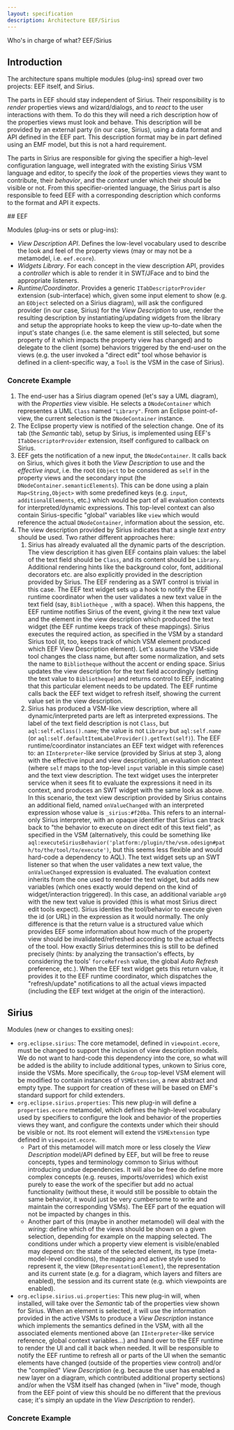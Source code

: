 ```yaml
---
layout: specification
description: Architecture EEF/Sirius
---
```


Who's in charge of what? EEF/Sirius

## Introduction

The architecture spans multiple modules (plug-ins) spread over two projects: EEF itself, and Sirius.

The parts in EEF should stay independent of Sirius. Their responsibility is to *render* properties views and wizard/dialogs, and to *react* to the user interactions with them. To do this they will need a rich description how of the properties views must look and behave. This description will be provided by an external party (in our case, Sirius), using a data format and API defined in the EEF part. This description format may be in part defined using an EMF model, but this is not a hard requirement.

The parts in Sirius are responsible for giving the specifier a high-level configuration language, well integrated with the existing Sirius VSM language and editor, to specify the *look* of the properties views they want to contribute, their *behavior*, and the *context* under which their should be visible or not. From this specifier-oriented language, the Sirius part is also responsible to feed EEF with a corresponding description which conforms to the format and API it expects.

## EEF

Modules (plug-ins or sets or plug-ins):

* *View Description API*. Defines the low-level vocabulary used to describe the look and feel of the property views (may or may not be a metamodel, i.e. `eef.ecore`).
* *Widgets Library*. For each concept in the view description API, provides a *controller* which is able to render it in SWT/JFace and to bind the appropriate listeners.
* *Runtime/Coordinator*. Provides a generic `ITabDescriptorProvider` extension (sub-interface) which, given some input element to show (e.g. an `EObject` selected on a Sirius diagram), will ask the configured provider (in our case, Sirius) for the *View Description* to use, render the resulting description by instantiating/updating widgets from the library and setup the appropriate hooks to keep the view up-to-date when the input's state changes (i.e. the same element is still selected, but some property of it which impacts the property view has changed) and to delegate to the client (some) behaviors triggered by the end-user on the views (e.g. the user invoked a "direct edit" tool whose behavior is defined in a client-specific way, a `Tool` is the VSM in the case of Sirius).

### Concrete Example

1. The end-user has a Sirius diagram opened (let's say a UML diagram), with the *Properties* view visible. He selects a `DNodeContainer`  which representes a UML `Class` named `"Library"`. From an Eclipse point-of-view, the current selection is the `DNodeContainer` instance.
2. The Eclipse property view is notified of the selection change. One of its tab (the _Semantic_ tab), setup by Sirius, is implemented using EEF's `ITabDescriptorProvider` extension, itself configured to callback on Sirius.
3. EEF gets the notification of a new input, the `DNodeContainer`. It calls back on Sirius, which gives it both the *View Description* to use and the *effective input*, i.e. the root `EObject` to be considered as `self` in the property views and the secondary input (the `DNodeContainer.semanticElements`). This can be done using a plain `Map<String,Object>` with some predefined keys (e.g. `input`, `additionalElements`, etc.) which would be part of all evaluation contexts for interpreted/dynamic expressions. This top-level context can also contain Sirius-specific "global" variables like `view` which would reference the actual `DNodeContainer`, information about the session, etc.
4. The view description provided by Sirius indicates that a single *text entry* should be used. Two rather different approaches here:
   1. Sirius has already evaluated all the dynamic parts of the description. The view description it has given EEF contains plain values: the label of the text field should be `Class`, and its content should be `Library`. Additional rendering hints like the background color, font, additional decorators etc. are also explicitly provided in the description provided by Sirius. The EEF rendering as a SWT control is trivial in this case. The EEF text widget sets up a hook to notify the EEF runtime coordinator when the user validates a new text value in the text field (say, `Bibliothèque `, with a space). When this happens, the EEF runtime notifies Sirius of the event, giving it the new text value and the element in the view description which produced the text widget (the EEF runtime keeps track of these mappings). Sirius executes the required action, as specified in the VSM by a standard Sirius tool (it, too, keeps track of which VSM element produced which EEF View Description element). Let's assume the VSM-side tool changes the class name, but after some normalization, and sets the name to `Bibliotheque` without the accent or ending space. Sirius updates the view description for the text field accordingly (setting the text value to `Bibliotheque`) and returns control to EEF, indicating that this particular element needs to be updated. The EEF runtime calls back the EEF text widget to refresh itself, showing the current value set in the view description.
   2. Sirius has produced a VSM-like view description, where all dynamic/interpreted parts are left as interpreted expressions. The label of the text field description is not `Class`, but `aql:self.eClass().name`; the value is not `Library` but `aql:self.name` (or `aql:self.defaultItemLabelProvider().getText(self)`). The EEF runtime/coordinator instanciates an EEF text widget with references to: an `IInterpreter`-like service (provided by Sirius at step 3, along with the effective input and view description), an evaluation context (where `self` maps to the top-level `input` variable in this simple case) and the text view description. The text widget uses the interpreter service when it sees fit to evaluate the expressions it need in its context, and produces an SWT widget with the same look as above. In this scenario, the text view description provided by Sirius contains an additional field, named `onValueChanged` with an interpreted expression whose value is `_sirius:#f20ba`. This refers to an internal-only Sirius interpreter, with an opaque identifier that Sirius can track back to "the behavior to execute on direct edit of this text field", as specified in the VSM (alternatively, this could be something like `aql:executeSiriusBehavior('platform:/plugin/the/vsm.odesign#path/to/the/tool/to/execute')`, but this seems less flexible and would hard-code a dependency to AQL). The text widget sets up an SWT listener so that when the user validates a new text value, the `onValueChanged` expression is evaluated. The evaluation context inherits from the one used to render the text widget, but adds new variables (which ones exactly would depend on the kind of widget/interaction triggered). In this case, an additional variable `arg0` with the new text value is provided (this is what most Sirius direct edit tools expect). Sirius identies the tool/behavior to execute given the id (or URL) in the expression as it would normally. The only difference is that the return value is a structured value which provides EEF some information about how much of the property view should be invalidated/refreshed according to the actual effects of the tool. How exactly Sirius determines this is still to be defined precisely (hints: by analyzing the transaction's effects, by considering the tools' `forceRefresh` value, the global _Auto Refresh_ preference, etc.). When the EEF text widget gets this return value, it provides it to the EEF runtime coordinator, which dispatches the "refresh/update" notifications to all the actual views impacted (including the EEF text widget at the origin of the interaction).

## Sirius

Modules (new or changes to exsiting ones):

* `org.eclipse.sirius`: The core metamodel, defined in `viewpoint.ecore`, must be changed to support the inclusion of view description models. We do not want to hard-code this dependency into the core, so what will be added is the ability to include additional types, unkown to Sirius core, inside the VSMs. More specifically, the `Group` top-level VSM element will be modified to contain instances of `VSMExtension`, a new abstract and empty type. The support for creation of these will be based on EMF's standard support for child extenders.
* `org.eclipse.sirius.properties`: This new plug-in will define a `properties.ecore` metamodel, which defines the high-level vocabulary used by specifiers to configure the look and behavior of the properties views they want, and configure the contexts under which their should be visible or not. Its root element will extend the `VSMExtension` type defined in `viewpoint.ecore`.
  * Part of this metamodel will match more or less closely the *View Description* model/API defined by EEF, but will be free to reuse concepts, types and terminology common to Sirius without introducing undue dependencies. It will also be free do define more complex concepts (e.g. reuses, imports/overrides) which exist purely to ease the work of the specifier but add no actual functionality (without these, it would still be possible to obtain the same behavior, it would just be very cumbersome to write and maintain the corresponding VSMs). The EEF part of the equation will not be impacted by changes in this.
  * Another part of this (maybe in another metamodel) will deal with the _wiring_: define which of the views should be shown on a given selection, depending for example on the mapping selected. The conditions under which a property view element is visible/enabled may depend on: the state of the selected element, its type (meta-model-level conditions), the mapping and active style used to represent it, the view (`DRepresentationElement`), the representation and its current state (e.g. for a diagram, which layers and filters are enabled), the session and its current state (e.g. which viewpoints are enabled).
* `org.eclipse.sirius.ui.properties`: This new plug-in will, when installed, will take over the _Semantic_ tab of the properties view shown for Sirius. When an element is selected, it will use the information provided in the active VSMs to produce a _View Description_ instance which implements the semantics defined in the VSM, with all the associated elements mentioned above (an `IInterpreter`-like service reference, global context variables...) and hand over to the EEF runtime to render the UI and call it back when needed. It will be responsible to notify the EEF runtime to refresh all or parts of the UI when the semantic elements have changed (outside of the properties view control) and/or the "compiled" _View Description_ (e.g. because the user has enabled a new layer on a diagram, which contributed additional property sections) and/or when the VSM itself has changed (when in "live" mode, though from the EEF point of view this should be no different that the previous case; it's simply an update in the _View Description_ to render).

### Concrete Example
